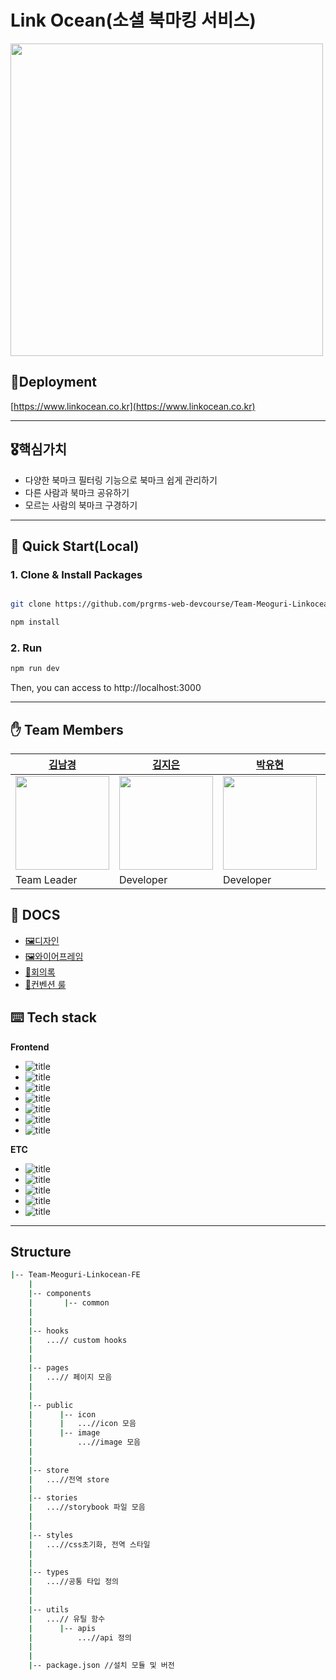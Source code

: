# Link Ocean(소셜 북마킹 서비스)

<image src="https://user-images.githubusercontent.com/49175629/184593027-ab20679d-59b3-4a7a-bf47-89f99ae02137.jpg" width="500px"/>


## 🚀Deployment 


[https://www.linkocean.co.kr](https://www.linkocean.co.kr)

---
## 🎖️핵심가치
- 다양한 북마크 필터링 기능으로 북마크 쉽게 관리하기
- 다른 사람과 북마크 공유하기
- 모르는 사람의 북마크 구경하기
--- 
## 🧞 Quick Start(Local)

### 1. Clone & Install Packages

```bash

git clone https://github.com/prgrms-web-devcourse/Team-Meoguri-Linkocean-FE.git

npm install

```

### 2. Run 

```bash
npm run dev
```
Then, you can access to http://localhost:3000

---

## ✋ Team Members

| [김남경](https://github.com/NamgyungKim)                                         | [김지은](https://github.com/jieun0411)                                            | [박유현](https://github.com/YuHyun-P)                                            | [유창헌](https://github.com/dbckdgjs369)                                          |
| -------------------------------------------------------------------------------- | -------------------------------------------------------------------------------- | ---------------------------------------------------------------------------------  | -------------------------------------------------------------------------------- |
| <img src="https://avatars.githubusercontent.com/u/87519250?v=4" width="150px" /> | <img src="https://avatars.githubusercontent.com/u/67778677?v=4" width="150px" />   | <img src="https://avatars.githubusercontent.com/u/96400112?v=4" width="150px" /> | <img src="https://avatars.githubusercontent.com/u/49175629?v=4"  width="150px" /> |
| Team Leader                                                                      | Developer                                                                        | Developer                                                                          | Developer                                                                         


## 📖 DOCS

- [🖼디자인](https://www.figma.com/file/TPYf5qe89Mu2VGQx03eCsI/%EB%94%94%EC%9E%90%EC%9D%B8?node-id=541%3A7251)
- [🖼와이어프레임](https://www.figma.com/file/Mlv7oIKDBPmnRaeWGDaNjN/%EC%99%80%EC%9D%B4%EC%96%B4%ED%94%84%EB%A0%88%EC%9E%84?node-id=3%3A5)
- [🤝회의록](https://www.notion.so/prgrms/FE-c1f9c7e444d64ae68f6d796123c08918)
- [📏컨벤션 룰](https://github.com/prgrms-web-devcourse/Team-Meoguri-Linkocean-FE/wiki/%EC%BB%A8%EB%B2%A4%EC%85%98-%EB%A3%B0)




## ⌨️ Tech stack

**Frontend**

<!--<image src="https://user-images.githubusercontent.com/49175629/184593189-6cc4d800-e659-4ba8-bebe-23d8da244033.png" width="300px"/> -->
- ![title](https://img.shields.io/badge/-Next-181717?&logo=next.js&logoColor=white)
- ![title](https://img.shields.io/badge/-TypeScript-3178C6?&logo=typescript&logoColor=white)
- ![title](https://img.shields.io/badge/-Storybook-CC6699?&logo=storybook&logoColor=white)
- ![title](https://img.shields.io/badge/-Emotion-DCA0D7?&logo=emotion&logoColor=white)
- ![title](https://img.shields.io/badge/-contextAPI-61DAFB?&logo=react&logoColor=white)
- ![title](https://img.shields.io/badge/-Prettier-1A2B34?&logo=prettier&logoColor=white)
- ![title](https://img.shields.io/badge/-EsLint-4B32C3?&logo=EsLint&logoColor=white)

**ETC**

<!-- <image src="https://user-images.githubusercontent.com/49175629/184593509-03c0956a-5e21-4580-80d4-129706522241.png" width="300px"/> -->
- ![title](https://img.shields.io/badge/-Github-181717?&logo=Github&logoColor=white)
- ![title](https://img.shields.io/badge/-Slack-4A154B?&logo=Slack&logoColor=white)
- ![title](https://img.shields.io/badge/-Notion-181717?&logo=Notion&logoColor=white)
- ![title](https://img.shields.io/badge/-Figma-9D56F7?&logo=Figma&logoColor=white)
- ![title](https://img.shields.io/badge/-Discord-404EED?&logo=Discord&logoColor=white)




---

## Structure

```bash
|-- Team-Meoguri-Linkocean-FE
    |
    |-- components
    |       |-- common
    |   
    |
    |-- hooks
    |   ...// custom hooks  
    |
    |
    |-- pages
    |   ...// 페이지 모음
    |
    |
    |-- public       
    |      |-- icon
    |      |   ...//icon 모음
    |      |-- image
    |          ...//image 모음
    |      
    |
    |-- store
    |   ...//전역 store
    |      
    |-- stories      
    |   ...//storybook 파일 모음
    |     
    |
    |-- styles
    |   ...//css초기화, 전역 스타일   
    |       
    |       
    |-- types
    |   ...//공통 타입 정의     
    |       
    |
    |-- utils
    |   ...// 유틸 함수
    |      |-- apis
    |          ...//api 정의
    |
    |
    |-- package.json //설치 모듈 및 버전
```
